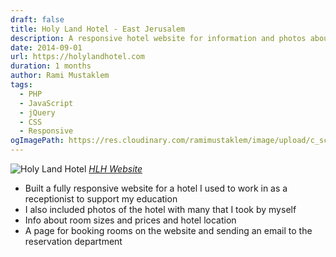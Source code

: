 ```yaml
---
draft: false
title: Holy Land Hotel - East Jerusalem
description: A responsive hotel website for information and photos about rooms, prices and location, with online booking
date: 2014-09-01
url: https://holylandhotel.com
duration: 1 months
author: Rami Mustaklem
tags:
  - PHP
  - JavaScript
  - jQuery
  - CSS
  - Responsive
ogImagePath: https://res.cloudinary.com/ramimustaklem/image/upload/c_scale,q_auto:good,w_450/v1683370341/HolyLandHotel/holylandhotel.com__aj98zd.png
---
```


![Holy Land Hotel](https://res.cloudinary.com/ramimustaklem/image/upload/ar_3:3,b_rgb:f9f9f9,c_lpad,dpr_auto,co_rgb:f0f0f0,e_shadow:30,x_1,y_1,f_auto,q_auto,r_5,w_450/v1683370341/HolyLandHotel/holylandhotel.com__aj98zd.png)
_[HLH Website](https://holylandhotel.com/)_

- Built a fully responsive website for a hotel I used to work in as a receptionist to support my education
- I also included photos of the hotel with many that I took by myself
- Info about room sizes and prices and hotel location
- A page for booking rooms on the website and sending an email to the reservation department

